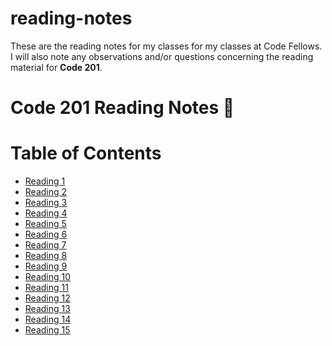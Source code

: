 # reading-notes
These are the reading notes for my classes for my classes at Code Fellows.
I will also note any observations and/or questions concerning the reading material for **Code 201**.

# **Code 201 Reading Notes** 👀

# Table of Contents

- [Reading 1](Reading1.md)
- [Reading 2](Reading2.md)
- [Reading 3](Reading3.md)
- [Reading 4](Reading4.md)
- [Reading 5](Reading5.md)
- [Reading 6](Reading6.md)
- [Reading 7](Reading7.md)
- [Reading 8](Reading8.md)
- [Reading 9](Reading9.md)
- [Reading 10](Reading10.md)
- [Reading 11](Reading11.md)
- [Reading 12](Reading12.md)
- [Reading 13](Reading13.md)
- [Reading 14](Reading14.md)
- [Reading 15](Reading15.md)

